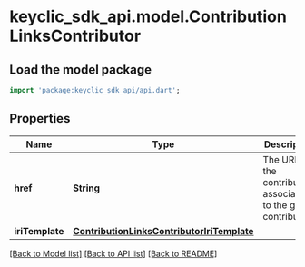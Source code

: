# keyclic_sdk_api.model.ContributionLinksContributor

## Load the model package
```dart
import 'package:keyclic_sdk_api/api.dart';
```

## Properties
Name | Type | Description | Notes
------------ | ------------- | ------------- | -------------
**href** | **String** | The URI of the contributor associated to the given contribution. | [optional] 
**iriTemplate** | [**ContributionLinksContributorIriTemplate**](ContributionLinksContributorIriTemplate.md) |  | [optional] 

[[Back to Model list]](../README.md#documentation-for-models) [[Back to API list]](../README.md#documentation-for-api-endpoints) [[Back to README]](../README.md)


